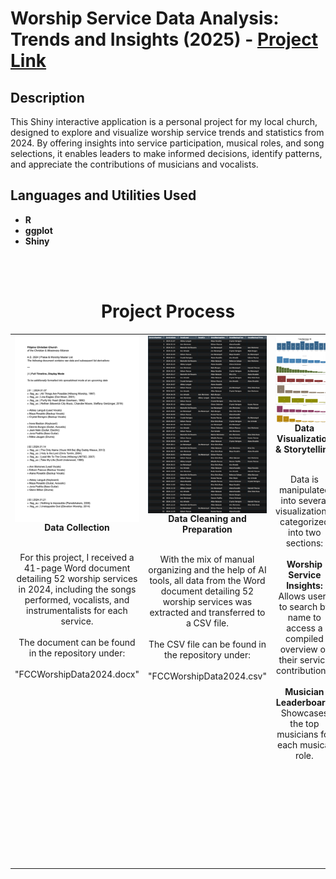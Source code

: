 <h1>Worship Service Data Analysis: Trends and Insights (2025) - <a href="https://moriojac.shinyapps.io/my_app/">Project Link</a> </h1>




<h2>Description</h2>
This Shiny interactive application is a personal project for my local church, designed to explore and visualize worship service trends and statistics from 2024. By offering insights into service participation, musical roles, and song selections, it enables leaders to make informed decisions, identify patterns, and appreciate the contributions of musicians and vocalists.
<br />


<h2>Languages and Utilities Used</h2>

- <b>R</b> 
- <b>ggplot</b>
- <b>Shiny</b>

<br>
<br>

<div align="center">
  <h1>Project Process</h1>
</div>

<table width="100%">
  <tr>
    <td align="center" valign="top" width="25%">
      <div style="display: flex; flex-direction: column; align-items: center;">
        <img src="WorshipProject_P1.png" alt="Data Collection" style="width: 100%; height: auto;" />
        <b>Data Collection</b>
        <p style="text-align: center;">
          <br>
          For this project, I received a 41-page Word document detailing 52 worship services in 2024, including the songs performed, vocalists, and instrumentalists for each service.
          <br><br>
          The document can be found in the repository under:
          <br><br>
          "FCCWorshipData2024.docx"
        </p>
      </div>
    </td>
    <td align="center" valign="top" width="25%">
      <div style="display: flex; flex-direction: column; align-items: center;">
        <img src="WorshipProject_P2.png" alt="Data Cleaning and Preparation" style="width: 100%; height: auto;" />
        <b>Data Cleaning and Preparation</b>
        <p style="text-align: center;">
          <br>
          With the mix of manual organizing and the help of AI tools, all data from the Word document detailing 52 worship services was extracted and transferred to a CSV file.
          <br><br>
          The CSV file can be found in the repository under:
          <br><br>
          "FCCWorshipData2024.csv"
        </p>
      </div>
    </td>
    <td align="center" valign="top" width="25%">
      <div style="display: flex; flex-direction: column; align-items: center;">
        <img src="WorshipProject_P3.png" alt="Data Visualization & Storytelling" style="width: 100%; height: auto;" />
        <b>Data Visualization & Storytelling</b>
        <p style="text-align: center;">
          <br>
          Data is manipulated into several visualizations, categorized into two sections:
         <br> <br/><b>Worship Service Insights:</b> Allows users to search by name to access a compiled overview of their service contributions.
          <br> <br/><b>Musician Leaderboard:</b> Showcases the top musicians for each musical role.
        </p>
      </div>
    </td>
    <td align="center" valign="top" width="25%">
      <div style="display: flex; flex-direction: column; align-items: center;">
        <img src="WorshipProject_P4.png" alt="Interpretation & Decision-Making" style="width: 100%; height: auto;" />
        <b>Interpretation & Decision-Making</b>
        <p style="text-align: center;">
          <br>
          The goal of this data is to provide insights into worship service participation, allowing users to explore trends and recognize contributions within the music ministry.
          <br><br>
          Insights from the data can help worship leaders make informed decisions, such as balancing musician rotations, identifying frequently played songs, and recognizing key contributors to each service.
        </p>
      </div>
    </td>
  </tr>
</table>



